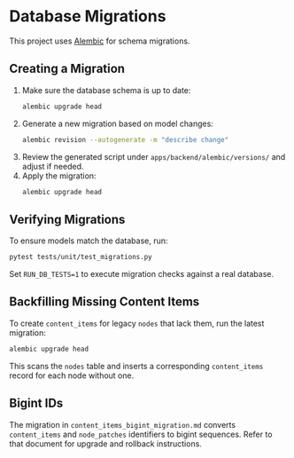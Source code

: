 # Database Migrations

This project uses [Alembic](https://alembic.sqlalchemy.org/) for schema migrations.

## Creating a Migration

1. Make sure the database schema is up to date:
   ```bash
   alembic upgrade head
   ```
2. Generate a new migration based on model changes:
   ```bash
   alembic revision --autogenerate -m "describe change"
   ```
3. Review the generated script under `apps/backend/alembic/versions/` and adjust if needed.
4. Apply the migration:
   ```bash
   alembic upgrade head
   ```

## Verifying Migrations

To ensure models match the database, run:
```bash
pytest tests/unit/test_migrations.py
```
Set `RUN_DB_TESTS=1` to execute migration checks against a real database.

## Backfilling Missing Content Items

To create `content_items` for legacy `nodes` that lack them, run the latest
migration:

```bash
alembic upgrade head
```

This scans the `nodes` table and inserts a corresponding `content_items` record
for each node without one.

## Bigint IDs

The migration in `content_items_bigint_migration.md` converts `content_items`
and `node_patches` identifiers to bigint sequences. Refer to that document for
upgrade and rollback instructions.
